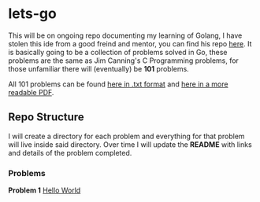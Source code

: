 # lets-go

This will be on ongoing repo documenting my learning of Golang, I have stolen this ide from a good freind and mentor, you can find his repo [here](https://github.com/Xercoy/Go_101). It is basically going to be a collection of problems solved in Go, these problems are the same as Jim Canning's C Programming problems, for those unfamiliar there will (eventually) be **101** problems.

All 101 problems can be found [here in .txt format](https://github.com/shan5742/lets-go/blob/master/101.txt) and [here in a more readable PDF](https://github.com/shan5742/lets-go/blob/master/101.pdf).

## Repo Structure

I will create a directory for each problem and everything for that problem will live inside said directory. Over time I will update the **README** with links and details of the problem completed.

### Problems

**Problem 1** [Hello World](https://github.com/shan5742/lets-go/blob/master/101.pdf)
